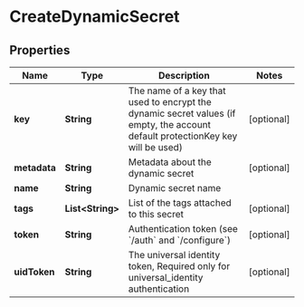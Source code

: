 

# CreateDynamicSecret

## Properties

Name | Type | Description | Notes
------------ | ------------- | ------------- | -------------
**key** | **String** | The name of a key that used to encrypt the dynamic secret values (if empty, the account default protectionKey key will be used) |  [optional]
**metadata** | **String** | Metadata about the dynamic secret |  [optional]
**name** | **String** | Dynamic secret name | 
**tags** | **List&lt;String&gt;** | List of the tags attached to this secret |  [optional]
**token** | **String** | Authentication token (see &#x60;/auth&#x60; and &#x60;/configure&#x60;) |  [optional]
**uidToken** | **String** | The universal identity token, Required only for universal_identity authentication |  [optional]




